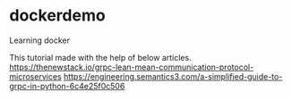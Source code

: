 # dockerdemo
Learning docker

This tutorial made with the help of below articles.
https://thenewstack.io/grpc-lean-mean-communication-protocol-microservices
https://engineering.semantics3.com/a-simplified-guide-to-grpc-in-python-6c4e25f0c506
